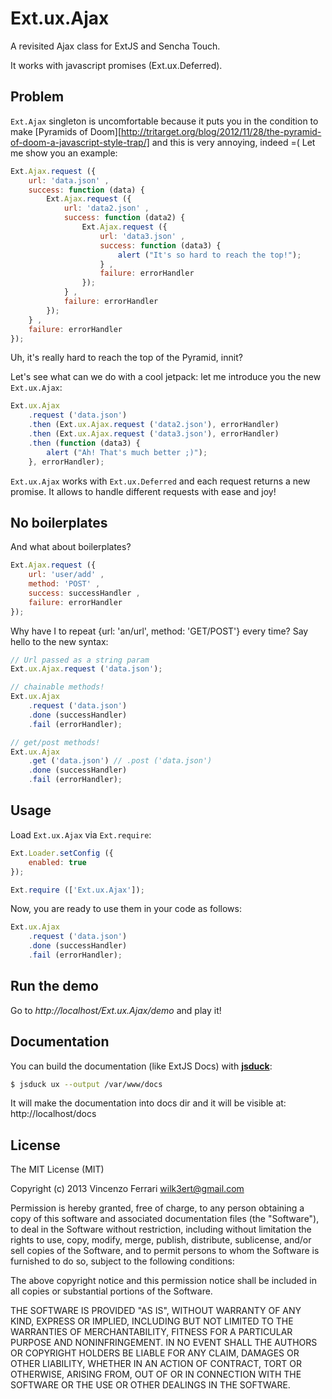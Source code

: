 # Ext.ux.Ajax

A revisited Ajax class for ExtJS and Sencha Touch.

It works with javascript promises (Ext.ux.Deferred).

## Problem
`Ext.Ajax` singleton is uncomfortable because it puts you in the condition to make [Pyramids of Doom][http://tritarget.org/blog/2012/11/28/the-pyramid-of-doom-a-javascript-style-trap/] and this is very annoying, indeed =(
Let me show you an example:

```javascript
Ext.Ajax.request ({
	url: 'data.json' ,
	success: function (data) {
		Ext.Ajax.request ({
			url: 'data2.json' ,
			success: function (data2) {
				Ext.Ajax.request ({
					url: 'data3.json' ,
					success: function (data3) {
						alert ("It's so hard to reach the top!");
					} ,
					failure: errorHandler
				});
			} ,
			failure: errorHandler
		});
	} ,
	failure: errorHandler
});
```

Uh, it's really hard to reach the top of the Pyramid, innit?

Let's see what can we do with a cool jetpack: let me introduce you the new `Ext.ux.Ajax`:

```javascript
Ext.ux.Ajax
	.request ('data.json')
	.then (Ext.ux.Ajax.request ('data2.json'), errorHandler)
	.then (Ext.ux.Ajax.request ('data3.json'), errorHandler)
	.then (function (data3) {
		alert ("Ah! That's much better ;)");
	}, errorHandler);
```

`Ext.ux.Ajax` works with `Ext.ux.Deferred` and each request returns a new promise.
It allows to handle different requests with ease and joy!

## No boilerplates
And what about boilerplates?

```javascript
Ext.Ajax.request ({
	url: 'user/add' ,
	method: 'POST' ,
	success: successHandler ,
	failure: errorHandler
});
```

Why have I to repeat {url: 'an/url', method: 'GET/POST'} every time?
Say hello to the new syntax:

```javascript
// Url passed as a string param
Ext.ux.Ajax.request ('data.json');

// chainable methods!
Ext.ux.Ajax
	.request ('data.json')
	.done (successHandler)
	.fail (errorHandler);

// get/post methods!
Ext.ux.Ajax
	.get ('data.json') // .post ('data.json')
	.done (successHandler)
	.fail (errorHandler);
```

## Usage
Load `Ext.ux.Ajax` via `Ext.require`:

```javascript
Ext.Loader.setConfig ({
	enabled: true
});

Ext.require (['Ext.ux.Ajax']);
```

Now, you are ready to use them in your code as follows:

```javascript
Ext.ux.Ajax
	.request ('data.json')
	.done (successHandler)
	.fail (errorHandler);
```

## Run the demo
Go to *http://localhost/Ext.ux.Ajax/demo* and play it!

## Documentation
You can build the documentation (like ExtJS Docs) with [**jsduck**](https://github.com/senchalabs/jsduck):

```bash
$ jsduck ux --output /var/www/docs
```

It will make the documentation into docs dir and it will be visible at: http://localhost/docs

## License
The MIT License (MIT)

Copyright (c) 2013 Vincenzo Ferrari <wilk3ert@gmail.com>

Permission is hereby granted, free of charge, to any person obtaining a copy of this software and associated documentation files (the "Software"), to deal in the Software without restriction, including without limitation the rights to use, copy, modify, merge, publish, distribute, sublicense, and/or sell copies of the Software, and to permit persons to whom the Software is furnished to do so, subject to the following conditions:

The above copyright notice and this permission notice shall be included in all copies or substantial portions of the Software.

THE SOFTWARE IS PROVIDED "AS IS", WITHOUT WARRANTY OF ANY KIND, EXPRESS OR IMPLIED, INCLUDING BUT NOT LIMITED TO THE WARRANTIES OF MERCHANTABILITY, FITNESS FOR A PARTICULAR PURPOSE AND NONINFRINGEMENT. IN NO EVENT SHALL THE AUTHORS OR COPYRIGHT HOLDERS BE LIABLE FOR ANY CLAIM, DAMAGES OR OTHER LIABILITY, WHETHER IN AN ACTION OF CONTRACT, TORT OR OTHERWISE, ARISING FROM, OUT OF OR IN CONNECTION WITH THE SOFTWARE OR THE USE OR OTHER DEALINGS IN THE SOFTWARE.

